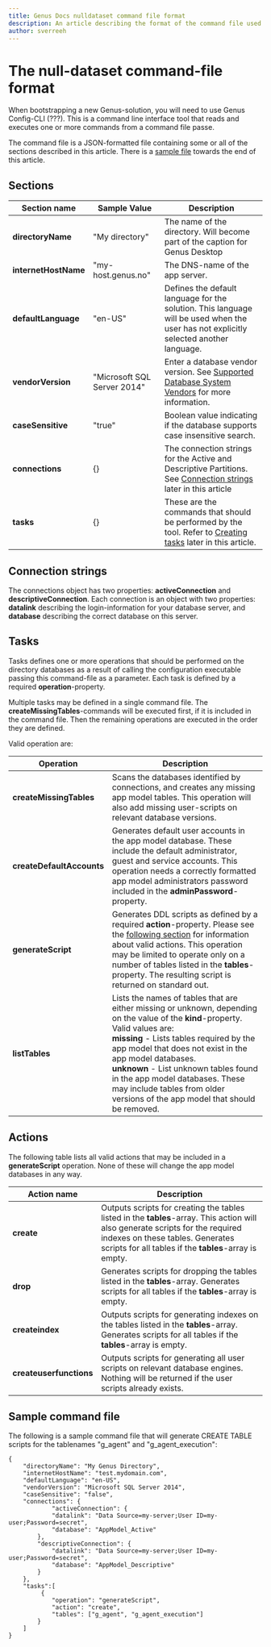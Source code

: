 ```yaml
---
title: Genus Docs nulldataset command file format
description: An article describing the format of the command file used for bootstrapping an empty app model for use in Genus Apps
author: sverreeh
---
```


# The null-dataset command-file format

When bootstrapping a new Genus-solution, you will need to use Genus Config-CLI (???). This is a command line interface tool that reads and executes one or more commands from a command file passe. 

The command file is a JSON-formatted file containing some or all of the sections described in this article. There is a [sample file](#sample-command-file) towards the end of this article.

## Sections

| Section name  |   Sample Value   |   Description |
|---------------|------------------|---------------|
|   **directoryName**   |   "My directory"    |   The name of the directory. Will become part of the caption for Genus Desktop    |
|   **internetHostName**|   "my-host.genus.no"    | The DNS-name of the app server.  |
|   **defaultLanguage** |   "en-US"   | Defines the default language for the solution. This language will be used when the user has not explicitly selected another language. |
|    **vendorVersion**  |   "Microsoft SQL Server 2014"   |   Enter a database vendor version. See [Supported Database System Vendors](../../system-requirements.md) for more information.    |
|   **caseSensitive**   | "true"  |   Boolean value indicating if the database supports case insensitive search.  |
|   **connections** |  {}  |   The connection strings for the Active and Descriptive Partitions. See [Connection strings](#connection-strings) later in this article    |
|   **tasks**   |   {}  |   These are the commands that should be performed by the tool. Refer to [Creating tasks](#tasks) later in this article.   |

## Connection strings

The connections object has two properties: **activeConnection** and **descriptiveConnection**. Each connection is an object with two properties: **datalink** describing the login-information for your database server, and **database** describing the correct database on this server. 

## Tasks

Tasks defines one or more operations that should be performed on the directory databases as a result of calling the configuration executable passing this command-file as a parameter. Each task is defined by a required **operation**-property. 

Multiple tasks may be defined in a single command file. The **createMissingTables**-commands will be executed first, if it is included in the command file. Then the remaining operations are executed in the order they are defined.

Valid operation are:

|   Operation   |   Description
|---|---
|   **createMissingTables**    |    Scans the databases identified by connections, and creates any missing app model tables. This operation will also add missing user-scripts on relevant database versions. 
|   **createDefaultAccounts**    |  Generates default user accounts in the app model database. These include the default administrator, guest and service accounts. This operation needs a correctly formatted app model administrators password included in the **adminPassword**-property.
|   **generateScript**    | Generates DDL scripts as defined by a required **action**-property. Please see the [following section](#actions) for information about valid actions. This operation may be limited to operate only on a number of tables listed in the **tables**-property. The resulting script is returned on standard out.
|   **listTables**    | Lists the names of tables that are either missing or unknown, depending on the value of the **kind**-property. Valid values are:<br/>  **missing** - Lists tables required by the app model that does not exist in the app model databases.<br/>  **unknown** - List unknown tables found in the app model databases. These may include tables from older versions of the app model that should be removed.  

## Actions

The following table lists all valid actions that may be included in a **generateScript** operation. None of these will change the app model databases in any way.

|   Action name    |   Description 
|-----------|---------------
|   **create**  |   Outputs scripts for creating the tables listed in the **tables**-array. This action will also generate scripts for the required indexes on these tables. Generates scripts for all tables if the **tables**-array is empty.
|   **drop**    |   Generates scripts for dropping the tables listed in the **tables**-array. Generates scripts for all tables if the **tables**-array is empty.
|   **createindex** |   Outputs scripts for generating indexes on the tables listed in the **tables**-array. Generates scripts for all tables if the **tables**-array is empty.
|   **createuserfunctions** |   Outputs scripts for generating all user scripts on relevant database engines. Nothing will be returned if the user scripts already exists.  

## Sample command file

The following is a sample command file that will generate CREATE TABLE scripts for the tablenames "g_agent" and "g_agent_execution":

    {
        "directoryName": "My Genus Directory",
        "internetHostName": "test.mydomain.com",
        "defaultLanguage": "en-US",
        "vendorVersion": "Microsoft SQL Server 2014",
        "caseSensitive": "false",
        "connections": {
                "activeConnection": {
                "datalink": "Data Source=my-server;User ID=my-user;Password=secret",
                "database": "AppModel_Active"
            },
            "descriptiveConnection": {
                "datalink": "Data Source=my-server;User ID=my-user;Password=secret",
                "database": "AppModel_Descriptive" 
            }
        },
        "tasks":[
             {
                "operation": "generateScript",
                "action": "create",
                "tables": ["g_agent", "g_agent_execution"]
            }
        ]
    }
